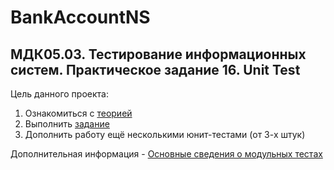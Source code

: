 # BankAccountNS

## МДК05.03. Тестирование информационных систем. Практическое задание 16. Unit Test

Цель данного проекта:
1. Ознакомиться с [теорией](https://drive.google.com/file/d/1R2lNWvf3ax3RkAWbU6IJnKN1-TRq5yMS/view?usp=share_link)
2. Выполнить [задание](https://disk.yandex.ru/d/0vqJzKCqEupwlg)
3. Дополнить работу ещё несколькими юнит-тестами (от 3-х штук)

Дополнительная информация - [Основные сведения о модульных тестах](https://learn.microsoft.com/ru-ru/visualstudio/test/unit-test-basics?view=vs-2022)
